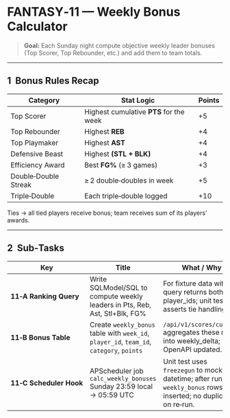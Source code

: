 # FANTASY‑11 — Weekly Bonus Calculator

> **Goal:** Each Sunday night compute objective weekly leader bonuses (Top Scorer, Top Rebounder, etc.) and add them to team totals.

---

## 1  Bonus Rules Recap

| Category             | Stat Logic                              | Points |
| -------------------- | --------------------------------------- | ------ |
| Top Scorer           | Highest cumulative **PTS** for the week | +5     |
| Top Rebounder        | Highest **REB**                         | +4     |
| Top Playmaker        | Highest **AST**                         | +4     |
| Defensive Beast      | Highest **(STL + BLK)**                 | +4     |
| Efficiency Award     | Best **FG%** (≥ 3 games)                | +3     |
| Double‑Double Streak | ≥ 2 double‑doubles in week              | +5     |
| Triple‑Double        | Each triple‑double logged               | +10    |

Ties → all tied players receive bonus; team receives sum of its players’ awards.

---

## 2  Sub‑Tasks

| Key                     | Title                                                                                    | What / Why                                                                                                     | Acceptance Criteria |
| ----------------------- | ---------------------------------------------------------------------------------------- | -------------------------------------------------------------------------------------------------------------- | ------------------- |
| **11‑A Ranking Query**  | Write SQLModel/SQL to compute weekly leaders in Pts, Reb, Ast, Stl+Blk, FG%              | For fixture data with tie, query returns both player\_ids; unit test asserts tie handling.                     |                     |
| **11‑B Bonus Table**    | Create `weekly_bonus` table with `week_id`, `player_id`, `team_id`, `category`, `points` | `/api/v1/scores/current` aggregates these rows into weekly\_delta; OpenAPI updated.                            |                     |
| **11‑C Scheduler Hook** | APScheduler job `calc_weekly_bonuses` Sunday 23:59 local → 05:59 UTC                     | Unit test uses `freezegun` to mock datetime; after run, `weekly_bonus` rows inserted; no duplicates on re‑run. |                     |
